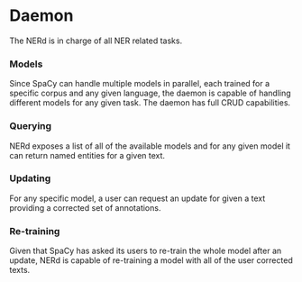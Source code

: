 # Daemon

The NERd is in charge of all NER related tasks.

### Models

Since SpaCy can handle multiple models in parallel, each trained for a specific corpus and any given language, the daemon is capable of handling different models for any given task. The daemon has full CRUD capabilities.

### Querying

NERd exposes a list of all of the available models and for any given model it can return named entities for a given text.

### Updating

For any specific model, a user can request an update for given a text providing a corrected set of annotations.

### Re-training

Given that SpaCy has asked its users to re-train the whole model after an update, NERd is capable of re-training a model with all of the user corrected texts.
